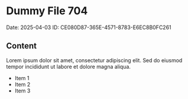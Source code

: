 # Dummy File 704

Date: 2025-04-03
ID: CE080D87-365E-4571-8783-E6EC8B0FC261

## Content

Lorem ipsum dolor sit amet, consectetur adipiscing elit.
Sed do eiusmod tempor incididunt ut labore et dolore magna aliqua.

* Item 1
* Item 2
* Item 3

